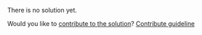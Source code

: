 
There is no solution yet.

Would you like to [contribute to the solution](https://github.com/BFEdev/BFE.dev-solutions/blob/main/react/useprevious_en.md)? [Contribute guideline](https://github.com/BFEdev/BFE.dev-solutions#how-to-contribute)
